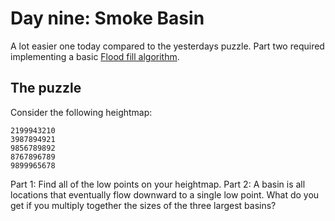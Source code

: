 # Day nine: Smoke Basin

A lot easier one today compared to the yesterdays puzzle. Part two required implementing a basic [Flood fill algorithm](https://en.wikipedia.org/wiki/Flood_fill "Flood fill").

## The puzzle

Consider the following heightmap:
```
2199943210
3987894921
9856789892
8767896789
9899965678
```

Part 1: Find all of the low points on your heightmap.
Part 2: A basin is all locations that eventually flow downward to a single low point. What do you get if you multiply together the sizes of the three largest basins?